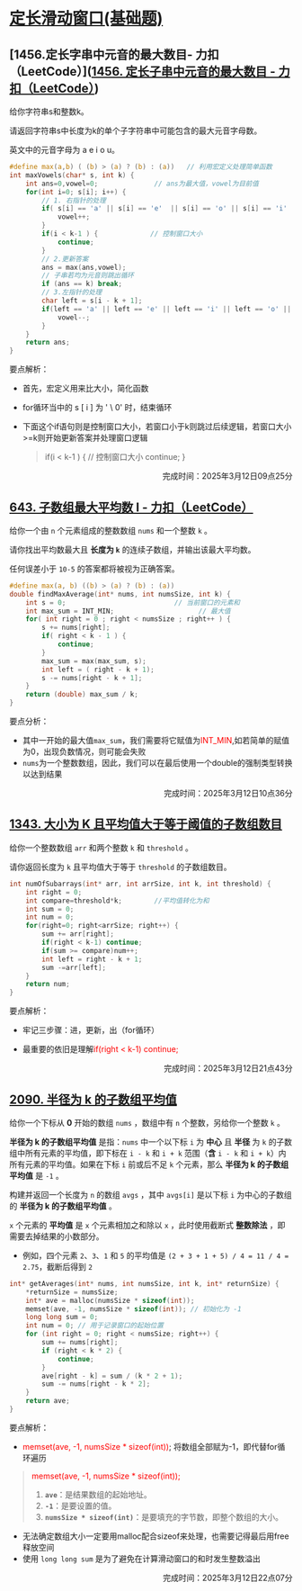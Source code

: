 # [定长滑动窗口(基础题)](https://leetcode.cn/discuss/post/0viNMK/)

## [1456.定长字串中元音的最大数目- 力扣（LeetCode）]([1456. 定长子串中元音的最大数目 - 力扣（LeetCode）](https://leetcode.cn/problems/maximum-number-of-vowels-in-a-substring-of-given-length/description/))

给你字符串s和整数k。

请返回字符串s中长度为k的单个子字符串中可能包含的最大元音字母数。

英文中的元音字母为 a e i o u。

```c
#define max(a,b) ( (b) > (a) ? (b) : (a))   // 利用宏定义处理简单函数
int maxVowels(char* s, int k) {
    int ans=0,vowel=0;              // ans为最大值，vowel为目前值
    for(int i=0; s[i]; i++) {
        // 1. 右指针的处理
        if( s[i] == 'a' || s[i] == 'e'  || s[i] == 'o' || s[i] == 'i' || s[i] == 'u') {
            vowel++;
        }
        if(i < k-1 ) {             // 控制窗口大小
            continue;
        }
        // 2.更新答案
        ans = max(ans,vowel);
        // 子串若均为元音则跳出循环
        if (ans == k) break;
        // 3.左指针的处理
        char left = s[i - k + 1];
        if(left == 'a' || left == 'e' || left == 'i' || left == 'o' || left == 'u') {
            vowel--;
        }
    }
    return ans;
}
```

要点解析：

- 首先，宏定义用来比大小，简化函数

- for循环当中的 s [ i ]  为 ' \ 0' 时，结束循环

- 下面这个if语句则是控制窗口大小，若窗口小于k则跳过后续逻辑，若窗口大小>=k则开始更新答案并处理窗口逻辑

  >if(i < k-1 ) {             // 控制窗口大小
  >            continue;
  >        }

<p align="right">完成时间：2025年3月12日09点25分</p>

## [643. 子数组最大平均数 I - 力扣（LeetCode）](https://leetcode.cn/problems/maximum-average-subarray-i/description/)

给你一个由 `n` 个元素组成的整数数组 `nums` 和一个整数 `k` 。

请你找出平均数最大且 **长度为 `k`** 的连续子数组，并输出该最大平均数。

任何误差小于 `10-5` 的答案都将被视为正确答案。

```c
#define max(a, b) ((b) > (a) ? (b) : (a))
double findMaxAverage(int* nums, int numsSize, int k) {
    int s = 0;                           // 当前窗口的元素和
    int max_sum = INT_MIN;                     // 最大值
    for( int right = 0 ; right < numsSize ; right++ ) {
        s += nums[right];
        if( right < k - 1 ) {
            continue;
        }
        max_sum = max(max_sum, s);
        int left = ( right - k + 1);
        s -= nums[right - k + 1];
    }
    return (double) max_sum / k;
}
```

要点分析：

- 其中一开始的最大值`max_sum`，我们需要将它赋值为<font color='red'>INT_MIN</font>,如若简单的赋值为0，出现负数情况，则可能会失败
- `nums`为一个整数数组，因此，我们可以在最后使用一个double的强制类型转换以达到结果

<p align="right">完成时间：2025年3月12日10点36分</p>

## [1343. 大小为 K 且平均值大于等于阈值的子数组数目](https://leetcode.cn/problems/number-of-sub-arrays-of-size-k-and-average-greater-than-or-equal-to-threshold/)

给你一个整数数组 `arr` 和两个整数 `k` 和 `threshold` 。

请你返回长度为 `k` 且平均值大于等于 `threshold` 的子数组数目。

```c
int numOfSubarrays(int* arr, int arrSize, int k, int threshold) {
    int right = 0;
    int compare=threshold*k;        //平均值转化为和
    int sum = 0;
    int num = 0;                    
    for(right=0; right<arrSize; right++) {
        sum += arr[right];
        if(right < k-1) continue;
        if(sum >= compare)num++;
        int left = right - k + 1;
        sum -=arr[left];
    }
    return num;
}
```

要点解析：

- 牢记三步骤：进，更新，出（for循环）

- 最重要的依旧是理解<font color ="Red">if(right < k-1) continue;</font>

<p align="right">完成时间：2025年3月12日21点43分</p>

## [2090. 半径为 k 的子数组平均值](https://leetcode.cn/problems/k-radius-subarray-averages/)

给你一个下标从 **0** 开始的数组 `nums` ，数组中有 `n` 个整数，另给你一个整数 `k` 。

**半径为 k 的子数组平均值** 是指：`nums` 中一个以下标 `i` 为 **中心** 且 **半径** 为 `k` 的子数组中所有元素的平均值，即下标在 `i - k` 和 `i + k` 范围（**含** `i - k` 和 `i + k`）内所有元素的平均值。如果在下标 `i` 前或后不足 `k` 个元素，那么 **半径为 k 的子数组平均值** 是 `-1` 。

构建并返回一个长度为 `n` 的数组 `avgs` ，其中 `avgs[i]` 是以下标 `i` 为中心的子数组的 **半径为 k 的子数组平均值** 。

`x` 个元素的 **平均值** 是 `x` 个元素相加之和除以 `x` ，此时使用截断式 **整数除法** ，即需要去掉结果的小数部分。

- 例如，四个元素 `2`、`3`、`1` 和 `5` 的平均值是 `(2 + 3 + 1 + 5) / 4 = 11 / 4 = 2.75`，截断后得到 `2` 

```c
int* getAverages(int* nums, int numsSize, int k, int* returnSize) {
    *returnSize = numsSize;
    int* ave = malloc(numsSize * sizeof(int));
    memset(ave, -1, numsSize * sizeof(int)); // 初始化为 -1
    long long sum = 0;
    int num = 0; // 用于记录窗口的起始位置
    for (int right = 0; right < numsSize; right++) {
        sum += nums[right];
        if (right < k * 2) {
            continue;
        }
        ave[right - k] = sum / (k * 2 + 1);
        sum -= nums[right - k * 2];
    }
    return ave;
}
```

要点解析：

-  <font color="Red">memset(ave, -1, numsSize * sizeof(int))</font>; 将数组全部赋为-1，即代替for循环遍历

  ><font color ="Red">memset(ave, -1, numsSize * sizeof(int));</font>
  >
  >1. **`ave`**：是结果数组的起始地址。
  >2. **`-1`**：是要设置的值。
  >3. **`numsSize * sizeof(int)`**：是要填充的字节数，即整个数组的大小。

- 无法确定数组大小一定要用malloc配合sizeof来处理，也需要记得最后用free释放空间
- 使用 `long long sum` 是为了避免在计算滑动窗口的和时发生整数溢出

<p align="right">完成时间：2025年3月12日22点07分</p>